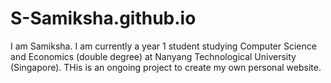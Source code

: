 # S-Samiksha.github.io

I am Samiksha. I am currently a year 1 student studying Computer Science and Economics (double degree) at Nanyang Technological University (Singapore).  THis is an ongoing project to create my own personal website.
